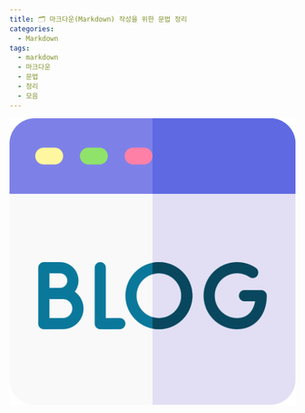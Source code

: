 ```yaml
---
title: 🗂️ 마크다운(Markdown) 작성을 위한 문법 정리
categories:
  - Markdown
tags:
  - markdown
  - 마크다운
  - 문법
  - 정리
  - 모음
---
```

![테스트이미지](../images/free-icon-blog-3959542.png)